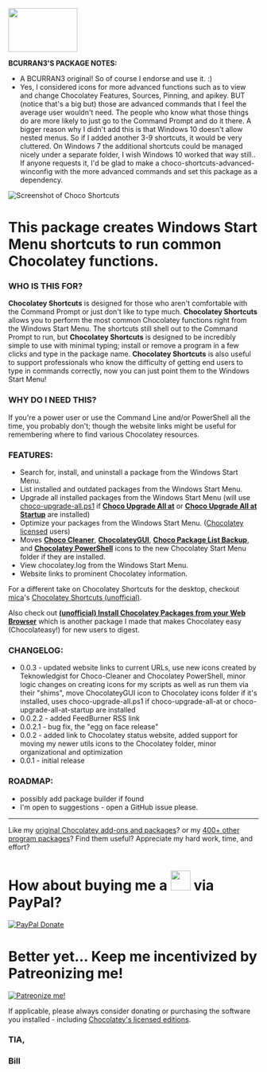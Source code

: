 <img src="https://cdn.rawgit.com/bcurran3/ChocolateyPackages/master/mylogos/myunofficialChocolateylogo_icon.png" width="139" height="88">

**BCURRAN3'S PACKAGE NOTES:**

* A BCURRAN3 original! So of course I endorse and use it. :)
* Yes, I considered icons for more advanced functions such as to view and change Chocolatey Features, Sources, Pinning, and apikey. BUT (notice that's a big but) those are advanced commands that I feel the average user wouldn't need. The people who know what those things do are more likely to just go to the Command Prompt and do it there. A bigger reason why I didn't add this is that Windows 10 doesn't allow nested menus. So if I added another 3-9 shortcuts, it would be very cluttered. On Windows 7 the additional shortcuts could be managed nicely under a separate folder, I wish Windows 10 worked that way still.. If anyone requests it, I'd be glad to make a choco-shortcuts-advanced-winconfig with the more advanced commands and set this package as a dependency.

![Screenshot of Choco Shortcuts](https://cdn.staticaly.com/gh/bcurran3/ChocolateyPackages/master/choco-shortcuts-winconfig/choco-shortcuts-winconfig_screenshot.png)	

# This package creates Windows Start Menu shortcuts to run common Chocolatey functions.

### WHO IS THIS FOR?
 **Chocolatey Shortcuts** is designed for those who aren't comfortable with the Command Prompt or just don't like to type much. **Chocolatey Shortcuts** allows you to perform the most common Chocolatey functions right from the Windows Start Menu. The shortcuts still shell out to the Command Prompt to run, but **Chocolatey Shortcuts** is designed to be incredibly simple to use with minimal typing; install or remove a program in a few clicks and type in the package name. **Chocolatey Shortcuts** is also useful to support professionals who know the difficulty of getting end users to type in commands correctly, now you can just point them to the Windows Start Menu!

### WHY DO I NEED THIS?
If you're a power user or use the Command Line and/or PowerShell all the time, you probably don't; though the website links might be useful for remembering where to find various Chocolatey resources.

### FEATURES:
* Search for, install, and uninstall a package from the Windows Start Menu.
* List installed and outdated packages from the Windows Start Menu.
* Upgrade all installed packages from the Windows Start Menu (will use [choco-upgrade-all.ps1](https://raw.githubusercontent.com/bcurran3/ChocolateyPackages/master/choco-upgrade-all-at/tools/choco-upgrade-all.ps1) if **[Choco Upgrade All at](https://community.chocolatey.org/packages/choco-upgrade-all-at)** or **[Choco Upgrade All at Startup](https://community.chocolatey.org/packages/choco-upgrade-all-at-startup)** are installed)
* Optimize your packages from the Windows Start Menu. ([Chocolatey licensed](https://chocolatey.org/pricing) users)
* Moves **[Choco Cleaner](https://community.chocolatey.org/packages/choco-cleaner)**, **[ChocolateyGUI](https://community.chocolatey.org/packages/chocolateygui)**, **[Choco Package List Backup](https://community.chocolatey.org/packages/choco-package-list-backup)**, and **[Chocolatey  PowerShell](https://community.chocolatey.org/packages/chocolateypowershell)** icons to the new Chocolatey Start Menu folder if they are installed.
* View chocolatey.log from the Windows Start Menu.
* Website links to prominent Chocolatey information.

For a different take on Chocolatey Shortcuts for the desktop, checkout [mica](https://community.chocolatey.org/profiles/mica)'s [Chocolatey Shortcuts (unofficial)](https://community.chocolatey.org/packages/ChocoShortcuts).

Also check out **[(unofficial) Install Chocolatey Packages from your Web Browser](https://community.chocolatey.org/packages/choco-install-packages-from-web-winconfig)** which is another package I made that makes Chocolatey easy (Chocolateasy!) for new users to digest.

### CHANGELOG:
* 0.0.3   - updated website links to current URLs, use new icons created by Teknowledgist for Choco-Cleaner and Chocolatey PowerShell, minor logic changes on creating icons for my scripts as well as run them via their "shims", move ChocolateyGUI icon to Chocolatey icons folder if it's installed, uses choco-upgrade-all.ps1 if choco-upgrade-all-at or choco-upgrade-all-at-startup are installed
* 0.0.2.2 - added FeedBurner RSS link
* 0.0.2.1 - bug fix, the "egg on face release"
* 0.0.2   - added link to Chocolatey status website, added support for moving my newer utils icons to the Chocolatey folder, minor organizational and optimization
* 0.0.1   - initial release

### ROADMAP:
* possibly add package builder if found
* I'm open to suggestions - open a GitHub issue please.

***

Like my [original Chocolatey add-ons and packages](https://community.chocolatey.org/packages?q=tag%3Abcurran3)? or my [400+ other program packages](https://chocolatey.org/profiles/bcurran3)? Find them useful? Appreciate my hard work, time, and effort?


<h1>How about buying me a <img src="https://cdn.rawgit.com/bcurran3/ChocolateyPackages/master/mylogos/beer.png" alt="" width="40" height="40"> via PayPal?</h1>

[![PayPal Donate](https://www.paypalobjects.com/webstatic/mktg/logo/AM_SbyPP_mc_vs_dc_ae.jpg)](https://www.paypal.me/bcurran3donations)

<h1>Better yet... Keep me incentivized by Patreonizing me!</h1>

[![Patreonize me!](https://c5.patreon.com/external/logo/downloads_wordmark_white_on_coral.png)](https://www.patreon.com/bcurran3)


If applicable, please always consider donating or purchasing the software you installed - including [Chocolatey's licensed editions](https://chocolatey.org/pricing).

<h3>TIA,</h3>

<h3>Bill</h3>

